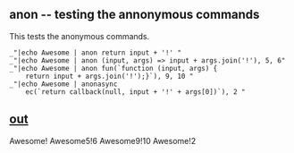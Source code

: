 anon -- testing the annonymous commands
---
This tests the anonymous commands.

    _"|echo Awesome | anon return input + '!' "
    _"|echo Awesome | anon (input, args) => input + args.join('!'), 5, 6"
    _"|echo Awesome | anon fun(`function (input, args) {
        return input + args.join('!');}`), 9, 10 "
    _"|echo Awesome | anonasync 
        ec(`return callback(null, input + '!' + args[0])`), 2 "

[out](# "save:")
---
Awesome!
Awesome5!6
Awesome9!10
Awesome!2
